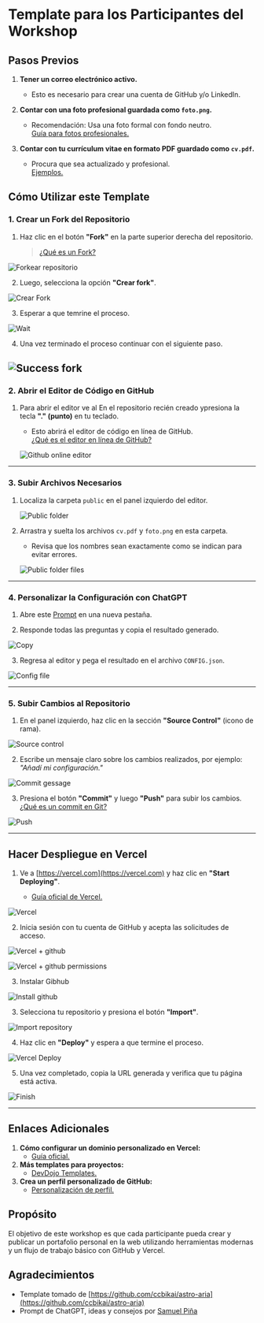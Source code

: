 # **Template para los Participantes del Workshop**

## **Pasos Previos**

1. **Tener un correo electrónico activo.**

   - Esto es necesario para crear una cuenta de GitHub y/o LinkedIn.

2. **Contar con una foto profesional guardada como `foto.png`.**

   - Recomendación: Usa una foto formal con fondo neutro.  
     [Guía para fotos profesionales.](https://orientacion-laboral.infojobs.net/10-consejos-foto-cv)

3. **Contar con tu currículum vitae en formato PDF guardado como `cv.pdf`.**
   - Procura que sea actualizado y profesional.  
     [Ejemplos.](https://www.canva.com/resumes/templates)

## **Cómo Utilizar este Template**

### **1. Crear un Fork del Repositorio**

1. Haz clic en el botón **"Fork"** en la parte superior derecha del repositorio.

   > [¿Qué es un Fork?](https://docs.github.com/es/get-started/quickstart/fork-a-repo)

![Forkear repositorio](public/tutorial/github-fork-repository.png)

2. Luego, selecciona la opción **"Crear fork"**.

![Crear Fork](public/tutorial/github-create-fork.png)

3. Esperar a que temrine el proceso.

![Wait](public/tutorial/github-wait-fork.jpeg)

4. Una vez terminado el proceso continuar con el siguiente paso.

## ![Success fork](public/tutorial/github-success-fork.jpeg)

### **2. Abrir el Editor de Código en GitHub**

1. Para abrir el editor ve al En el repositorio recién creado ypresiona la tecla **"." (punto)** en tu teclado.

   - Esto abrirá el editor de código en línea de GitHub.  
     [¿Qué es el editor en línea de GitHub?](https://github.dev/)

   ![Github online editor](public/tutorial/github-editor-initial-login.png)

---

### **3. Subir Archivos Necesarios**

1. Localiza la carpeta `public` en el panel izquierdo del editor.

   ![Public folder](public/tutorial/github-editor-public-folder-location.jpeg)

2. Arrastra y suelta los archivos `cv.pdf` y `foto.png` en esta carpeta.

   - Revisa que los nombres sean exactamente como se indican para evitar errores.

   ![Public folder files](public/tutorial/github-editor-public-folder-files.jpeg)

---

### **4. Personalizar la Configuración con ChatGPT**

1. Abre este [Prompt](https://chatgpt.com/share/6760b3ea-fc94-8003-b51b-6058631190d1) en una nueva pestaña.

2. Responde todas las preguntas y copia el resultado generado.

![Copy](public/tutorial/chatgpt-copy-and-paste.png)

3. Regresa al editor y pega el resultado en el archivo `CONFIG.json`.

![Config file](public/tutorial/github-editor-config-file.png)

---

### **5. Subir Cambios al Repositorio**

1. En el panel izquierdo, haz clic en la sección **"Source Control"** (icono de rama).

![Source control](public/tutorial/github-editor-source-control.jpeg)

2. Escribe un mensaje claro sobre los cambios realizados, por ejemplo: _"Añadí mi configuración."_

![Commit gessage](public/tutorial/github-editor-commit.jpeg)

3. Presiona el botón **"Commit"** y luego **"Push"** para subir los cambios.  
   [¿Qué es un commit en Git?](https://git-scm.com/docs/git-commit)

![Push](public/tutorial/github-editor-commit-button.jpeg)

---

## **Hacer Despliegue en Vercel**

1. Ve a [https://vercel.com](https://vercel.com) y haz clic en **"Start Deploying"**.

   - [Guía oficial de Vercel.](https://vercel.com/docs)

![Vercel](public/tutorial/vercel-website.png)

2. Inicia sesión con tu cuenta de GitHub y acepta las solicitudes de acceso.

![Vercel + github](public/tutorial/vercel-login-with-github.png)

![Vercel + github permissions](public/tutorial/vercel-github-permissions.png)

3. Instalar Gibhub

![Install github](public/tutorial/vercel-install-github.png)

3. Selecciona tu repositorio y presiona el botón **"Import"**.

![Import repository](public/tutorial/vercel-import-repository.png)

4. Haz clic en **"Deploy"** y espera a que termine el proceso.

![Vercel Deploy](public/tutorial/vercel-deployment.png)

5. Una vez completado, copia la URL generada y verifica que tu página está activa.

![Finish](public/tutorial/vercel-successfull-deployment.png)

---

## **Enlaces Adicionales**

1. **Cómo configurar un dominio personalizado en Vercel:**
   - [Guía oficial.](https://vercel.com/docs/concepts/projects/domains)
2. **Más templates para proyectos:**
   - [DevDojo Templates.](https://static.devdojo.com/templates/)
3. **Crea un perfil personalizado de GitHub:**
   - [Personalización de perfil.](https://zzetao.github.io/awesome-github-profile/)

## **Propósito**

El objetivo de este workshop es que cada participante pueda crear y publicar un portafolio personal en la web utilizando herramientas modernas y un flujo de trabajo básico con GitHub y Vercel.

## **Agradecimientos**

- Template tomado de [https://github.com/ccbikai/astro-aria](https://github.com/ccbikai/astro-aria)
- Prompt de ChatGPT, ideas y consejos por [Samuel Piña](https://github.com/Samuelpinap)
